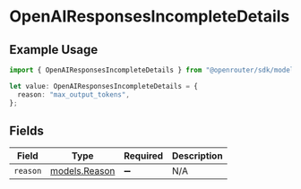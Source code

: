 # OpenAIResponsesIncompleteDetails

## Example Usage

```typescript
import { OpenAIResponsesIncompleteDetails } from "@openrouter/sdk/models";

let value: OpenAIResponsesIncompleteDetails = {
  reason: "max_output_tokens",
};
```

## Fields

| Field                                | Type                                 | Required                             | Description                          |
| ------------------------------------ | ------------------------------------ | ------------------------------------ | ------------------------------------ |
| `reason`                             | [models.Reason](../models/reason.md) | :heavy_minus_sign:                   | N/A                                  |
